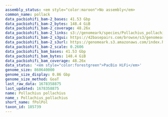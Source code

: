 ```yaml
---
assembly_status: <em style="color:maroon">No assembly</em>
common_name: pollack
data_pacbiohifi_bam-2_bases: 41.53 Gbp
data_pacbiohifi_bam-2_bytes: 148.4 GiB
data_pacbiohifi_bam-2_coverage: 48.26x
data_pacbiohifi_bam-2_links: s3://genomeark/species/Pollachius_pollachius/fPolPol2/genomic_data/pacbio_hifi/<br>
data_pacbiohifi_bam-2_s3gui: https://42basepairs.com/browse/s3/genomeark/species/Pollachius_pollachius/fPolPol2/genomic_data/pacbio_hifi/
data_pacbiohifi_bam-2_s3url: https://genomeark.s3.amazonaws.com/index.html?prefix=species/Pollachius_pollachius/fPolPol2/genomic_data/pacbio_hifi/
data_pacbiohifi_bam-2_scale: 0.2606
data_pacbiohifi_bam_bases: 41.53 Gbp
data_pacbiohifi_bam_bytes: 148.4 GiB
data_pacbiohifi_bam_coverage: 48.26x
data_status: '<em style="color:forestgreen">PacBio HiFi</em>'
genome_size: 860640000
genome_size_display: 0.86 Gbp
genome_size_method: GoaT
last_raw_data: 1678358875
last_updated: 1678358875
name: Pollachius pollachius
name_: Pollachius_pollachius
short_name: fPolPol
taxon_id: 185739
---
```

